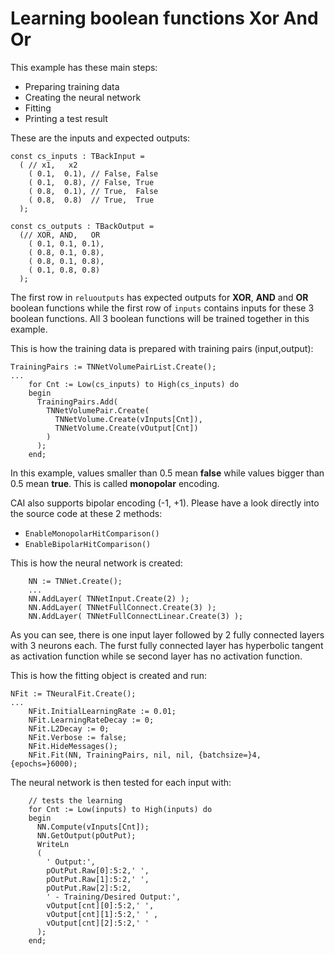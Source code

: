 # Learning boolean functions Xor And Or

This example has these main steps:
* Preparing training data
* Creating the neural network
* Fitting
* Printing a test result

These are the inputs and expected outputs:
```
const cs_inputs : TBackInput =
  ( // x1,   x2
    ( 0.1,  0.1), // False, False
    ( 0.1,  0.8), // False, True
    ( 0.8,  0.1), // True,  False
    ( 0.8,  0.8)  // True,  True
  );

const cs_outputs : TBackOutput =
  (// XOR, AND,   OR
    ( 0.1, 0.1, 0.1),
    ( 0.8, 0.1, 0.8),
    ( 0.8, 0.1, 0.8),
    ( 0.1, 0.8, 0.8)
  );
```
The first row in `reluoutputs` has expected outputs for **XOR**, **AND** and **OR** boolean functions while the first row of
`inputs` contains inputs for these 3 boolean functions. All 3 boolean functions will be trained together in this example.

This is how the training data is prepared with training pairs (input,output):
```
TrainingPairs := TNNetVolumePairList.Create();
...
    for Cnt := Low(cs_inputs) to High(cs_inputs) do
    begin
      TrainingPairs.Add(
        TNNetVolumePair.Create(
          TNNetVolume.Create(vInputs[Cnt]),
          TNNetVolume.Create(vOutput[Cnt])
        )
      );
    end;
```
In this example, values smaller than 0.5 mean **false** while values bigger than 0.5 mean **true**. This is called **monopolar** encoding.

CAI also supports bipolar encoding (-1, +1). Please have a look directly into the source code at these 2 methods:
* `EnableMonopolarHitComparison()`
* `EnableBipolarHitComparison()`

This is how the neural network is created:
```
    NN := TNNet.Create();
    ...
    NN.AddLayer( TNNetInput.Create(2) );
    NN.AddLayer( TNNetFullConnect.Create(3) );
    NN.AddLayer( TNNetFullConnectLinear.Create(3) );
```

As you can see, there is one input layer followed by 2 fully connected layers with 3 neurons each. The furst fully connected layer has hyperbolic tangent as activation function while se second layer has no activation function.

This is how the fitting object is created and run:
```
NFit := TNeuralFit.Create();
...
    NFit.InitialLearningRate := 0.01;
    NFit.LearningRateDecay := 0;
    NFit.L2Decay := 0;
    NFit.Verbose := false;
    NFit.HideMessages();
    NFit.Fit(NN, TrainingPairs, nil, nil, {batchsize=}4, {epochs=}6000);
```

The neural network is then tested for each input with:
```
    // tests the learning
    for Cnt := Low(inputs) to High(inputs) do
    begin
      NN.Compute(vInputs[Cnt]);
      NN.GetOutput(pOutPut);
      WriteLn
      (
        ' Output:',
        pOutPut.Raw[0]:5:2,' ',
        pOutPut.Raw[1]:5:2,' ',
        pOutPut.Raw[2]:5:2,
        ' - Training/Desired Output:',
        vOutput[cnt][0]:5:2,' ',
        vOutput[cnt][1]:5:2,' ' ,
        vOutput[cnt][2]:5:2,' '
      );
    end;
```
